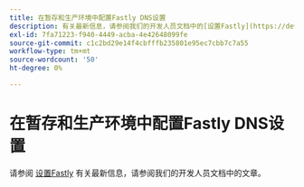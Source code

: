 ```yaml
---
title: 在暂存和生产环境中配置Fastly DNS设置
description: 有关最新信息，请参阅我们的开发人员文档中的[设置Fastly](https://devdocs.magento.com/cloud/cdn/configure-fastly.html)一文。
exl-id: 7fa71223-f940-4449-acba-4e42648099fe
source-git-commit: c1c2bd29e14f4cbfffb235801e95ec7cbb7c7a55
workflow-type: tm+mt
source-wordcount: '50'
ht-degree: 0%

---
```


# 在暂存和生产环境中配置Fastly DNS设置

请参阅 [设置Fastly](https://devdocs.magento.com/cloud/cdn/configure-fastly.html) 有关最新信息，请参阅我们的开发人员文档中的文章。

